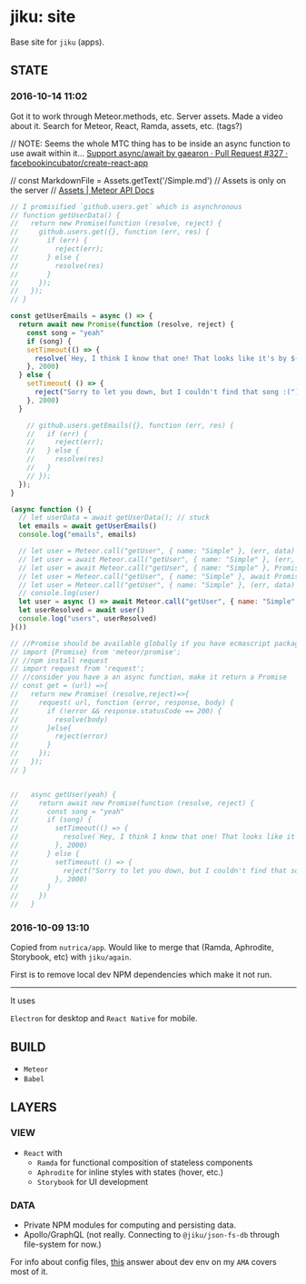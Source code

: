 # jiku: site

Base site for `jiku` (apps).

## STATE

### 2016-10-14 11:02

Got it to work through Meteor.methods, etc. Server assets.
Made a video about it. Search for Meteor, React, Ramda, assets, etc. (tags?)

// NOTE: Seems the whole MTC thing has to be inside an async function to use await within it... [Support async/await by gaearon · Pull Request #327 · facebookincubator/create-react-app](https://github.com/facebookincubator/create-react-app/pull/327)

// const MarkdownFile = Assets.getText('/Simple.md') // Assets is only on the server // [Assets | Meteor API Docs](http://docs.meteor.com/api/assets.html#Assets-getText)

```javascript
// I promisified `github.users.get` which is asynchronous
// function getUserData() {
//   return new Promise(function (resolve, reject) {
//     github.users.get({}, function (err, res) {
//       if (err) {
//         reject(err);
//       } else {
//         resolve(res)
//       }
//     });
//   });
// }

const getUserEmails = async () => {
  return await new Promise(function (resolve, reject) {
    const song = "yeah"
    if (song) {
    setTimeout(() => {
      resolve(`Hey, I think I know that one! That looks like it's by ${ song.artist }. Here are the lyrics:\n\n`)
    }, 2000)
  } else {
    setTimeout( () => {
      reject("Sorry to let you down, but I couldn't find that song :(")
    }, 2000)
  }

    // github.users.getEmails({}, function (err, res) {
    //   if (err) {
    //     reject(err);
    //   } else {
    //     resolve(res)
    //   }
    // });
  });
}

(async function () {
  // let userData = await getUserData(); // stuck
  let emails = await getUserEmails()
  console.log("emails", emails)

  // let user = Meteor.call("getUser", { name: "Simple" }, (err, data) => data)
  // let user = await Meteor.call("getUser", { name: "Simple" }, (err, data) => data)
  // let user = await Meteor.call("getUser", { name: "Simple" }, Promise.all((err, data) => data))
  // let user = Meteor.call("getUser", { name: "Simple" }, await Promise.all(async (err, data) => await data))
  // let user = Meteor.call("getUser", { name: "Simple" }, (err, data) => await data)
  // console.log(user)
  let user = async () => await Meteor.call("getUser", { name: "Simple" }, async (err, data) => await data)
  let userResolved = await user()
  console.log("users", userResolved)
}())

// //Promise should be available globally if you have ecmascript package (i guess it has dependency to promise package)
// import {Promise} from 'meteor/promise';
// //npm install request
// import request from 'request';
// //consider you have a an async function, make it return a Promise
// const get = (url) =>{
//   return new Promise( (resolve,reject)=>{
//     request( url, function (error, response, body) {
//       if (!error && response.statusCode == 200) {
//         resolve(body)
//       }else{
//         reject(error)
//       }
//     });
//   });
// }


//   async getUser(yeah) {
//     return await new Promise(function (resolve, reject) {
//       const song = "yeah"
//       if (song) {
//         setTimeout(() => {
//           resolve(`Hey, I think I know that one! That looks like it's by ${ song.artist }. Here are the lyrics:\n\n`)
//         }, 2000)
//       } else {
//         setTimeout( () => {
//           reject("Sorry to let you down, but I couldn't find that song :(")
//         }, 2000)
//       }
//     })
//   }
```

### 2016-10-09 13:10

Copied from `nutrica/app`. Would like to merge that (Ramda, Aphrodite, Storybook, etc) with `jiku/again`.

First is to remove local dev NPM dependencies which make it not run.

---

It uses

`Electron` for desktop and `React Native` for mobile.

## BUILD

- `Meteor`
- `Babel`

## LAYERS

### VIEW

- `React` with
  - `Ramda` for functional composition of stateless components
  - `Aphrodite` for inline styles with states (hover, etc.)
  - `Storybook` for UI development

### DATA

- Private NPM modules for computing and persisting data.
- Apollo/GraphQL (not really. Connecting to `@jiku/json-fs-db` through file-system for now.)

For info about config files, [this](http://) answer about dev env on my `AMA` covers most of it.
